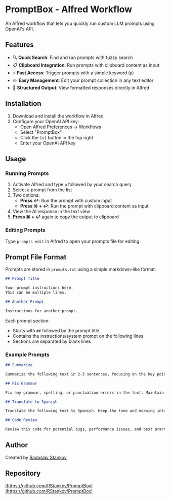 # PromptBox - Alfred Workflow

An Alfred workflow that lets you quickly run custom LLM prompts using OpenAI's API.

## Features

- 🔍 **Quick Search**: Find and run prompts with fuzzy search
- 📋 **Clipboard Integration**: Run prompts with clipboard content as input
- ⚡ **Fast Access**: Trigger prompts with a simple keyword (`p`)
- ✏️ **Easy Management**: Edit your prompt collection in any text editor
- 📝 **Structured Output**: View formatted responses directly in Alfred

## Installation

1. Download and install the workflow in Alfred
2. Configure your OpenAI API key:
   - Open Alfred Preferences → Workflows
   - Select "PromptBox"
   - Click the `[x]` button in the top right
   - Enter your OpenAI API key

## Usage

### Running Prompts

1. Activate Alfred and type `p` followed by your search query
2. Select a prompt from the list
3. Two options:
   - **Press ↩**: Run the prompt with custom input
   - **Press ⌘ + ↩**: Run the prompt with clipboard content as input
4. View the AI response in the text view
5. **Press ⌘ + ↩** again to copy the output to clipboard

### Editing Prompts

Type `prompts edit` in Alfred to open your prompts file for editing.

## Prompt File Format

Prompts are stored in `prompts.txt` using a simple markdown-like format:

```markdown
## Prompt Title

Your prompt instructions here.
This can be multiple lines.

## Another Prompt

Instructions for another prompt.
```

Each prompt section:
- Starts with `##` followed by the prompt title
- Contains the instructions/system prompt on the following lines
- Sections are separated by blank lines

### Example Prompts

```markdown
## Summarize

Summarize the following text in 2-3 sentences, focusing on the key points.

## Fix Grammar

Fix any grammar, spelling, or punctuation errors in the text. Maintain the original tone and style.

## Translate to Spanish

Translate the following text to Spanish. Keep the tone and meaning intact.

## Code Review

Review this code for potential bugs, performance issues, and best practices. Provide specific suggestions.
```

## Author

Created by [Radoslav Stankov](https://github.com/RStankov)

## Repository

[https://github.com/RStankov/PromptBox](https://github.com/RStankov/PromptBox)
